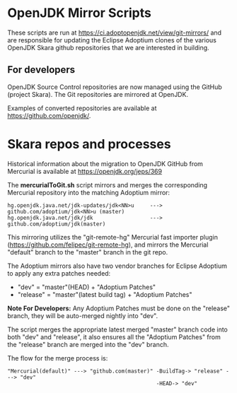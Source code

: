 # OpenJDK Mirror Scripts

These scripts are run at https://ci.adoptopenjdk.net/view/git-mirrors/ and are responsible for updating the Eclipse Adoptium clones of the various OpenJDK Skara github repositories that we are interested in building.

## For developers

OpenJDK Source Control repositories are now managed using the GitHub (project Skara). The Git repositories are mirrored at OpenJDK.

Examples of converted repositories are available at https://github.com/openjdk/.

# Skara repos and processes

Historical information about the migration to OpenJDK GitHub from Mercurial is available at https://openjdk.org/jeps/369

The **mercurialToGit.sh** script mirrors and merges the corresponding Mercurial repository into the matching Adoptium mirror:
```
hg.openjdk.java.net/jdk-updates/jdk<NN>u     --->    github.com/adoptium/jdk<NN>u (master)
hg.openjdk.java.net/jdk/jdk                  --->    github.com/adoptium/jdk(master)
```
This mirroring utilizes the "git-remote-hg" Mercurial fast importer plugin (https://github.com/felipec/git-remote-hg), and mirrors
the Mercurial "default" branch to the "master" branch in the git repo.

The Adoptium mirrors also have two vendor branches for Eclipse Adoptium to apply any extra patches needed:
  - "dev"      = "master"(HEAD) + "Adoptium Patches"
  - "release"  = "master"(latest build tag) + "Adoptium Patches"

**Note For Developers:** Any Adoptium Patches must be done on the "release" branch, they will be auto-merged nightly into "dev".

The script merges the appropriate latest merged "master" branch code into both "dev" and "release", it also ensures all the
"Adoptium Patches" from the "release" branch are merged into the "dev" branch.

The flow for the merge process is:
```
"Mercurial(default)" ---> "github.com(master)" -BuildTag-> "release" ---> "dev"
                                               -HEAD-> "dev"
```

